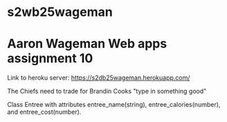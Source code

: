 # s2wb25wageman

# Aaron Wageman Web apps assignment 10

Link to heroku server: https://s2db25wageman.herokuapp.com/

The Chiefs need to trade for Brandin Cooks
"type in something good"

Class Entree with attributes entree_name(string), entree_calories(number), and entree_cost(number).
